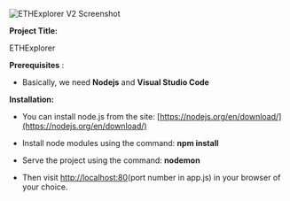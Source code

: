 ![ETHExplorer V2 Screenshot](http://i.imgur.com/wgROAS9.png)


**Project Title:**

ETHExplorer

**Prerequisites** :

- Basically, we need **Nodejs** and **Visual Studio Code**

**Installation:**

- You can install node.js from the site: [https://nodejs.org/en/download/](https://nodejs.org/en/download/)
- Install node modules using the command: **npm install**

- Serve the project using the command: **nodemon**
- Then visit [http://localhost:80](http://localhost:80)(port number in app.js) in your browser of your choice.
